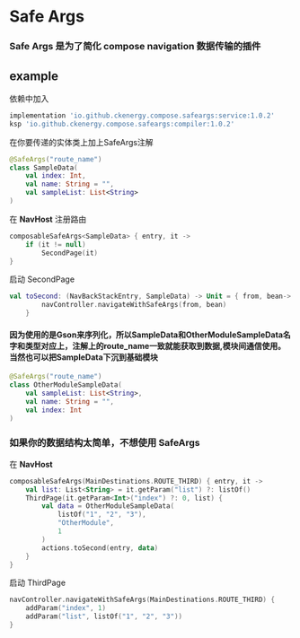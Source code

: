 # Safe Args 
### Safe Args 是为了简化 compose navigation 数据传输的插件 </p>

## example

依赖中加入
```groovy
implementation 'io.github.ckenergy.compose.safeargs:service:1.0.2'
ksp 'io.github.ckenergy.compose.safeargs:compiler:1.0.2'
```

在你要传递的实体类上加上SafeArgs注解
```kotlin 
@SafeArgs("route_name") 
class SampleData(
    val index: Int,
    val name: String = "",
    val sampleList: List<String>
)
```
在 **NavHost** 注册路由
```kotlin 
composableSafeArgs<SampleData> { entry, it ->
    if (it != null)
        SecondPage(it)
}
```
启动 SecondPage 
```kotlin
val toSecond: (NavBackStackEntry, SampleData) -> Unit = { from, bean->
        navController.navigateWithSafeArgs(from, bean)
    }
```
#### 因为使用的是Gson来序列化，所以SampleData和OtherModuleSampleData名字和类型对应上，注解上的route_name一致就能获取到数据,模块间通信使用。当然也可以把SampleData下沉到基础模块
```kotlin
@SafeArgs("route_name")
class OtherModuleSampleData(
    val sampleList: List<String>,
    val name: String = "",
    val index: Int
)
```
### 如果你的数据结构太简单，不想使用 **SafeArgs**

在 **NavHost** 
```kotlin 
composableSafeArgs(MainDestinations.ROUTE_THIRD) { entry, it ->
    val list: List<String> = it.getParam("list") ?: listOf()
    ThirdPage(it.getParam<Int>("index") ?: 0, list) {
        val data = OtherModuleSampleData(
            listOf("1", "2", "3"),
            "OtherModule",
            1
        )
        actions.toSecond(entry, data)
    }
}
```
启动 ThirdPage
```kotlin
navController.navigateWithSafeArgs(MainDestinations.ROUTE_THIRD) {
    addParam("index", 1)
    addParam("list", listOf("1", "2", "3"))
}
```

